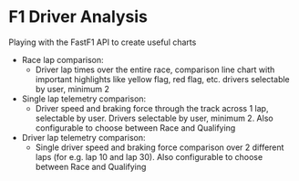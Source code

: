 # F1 Driver Analysis
Playing with the FastF1 API to create useful charts

- Race lap comparison: 
  - Driver lap times over the entire race, comparison line chart with important highlights like yellow flag, red flag, etc. drivers selectable by user, minimum 2
- Single lap telemetry comparison: 
  - Driver speed and braking force through the track across 1 lap, selectable by user. Drivers selectable by user, minimum 2. Also configurable to choose between Race and Qualifying
- Driver lap telemetry comparison: 
  - Single driver speed and braking force comparison over 2 different laps (for e.g. lap 10 and lap 30). Also configurable to choose between Race and Qualifying